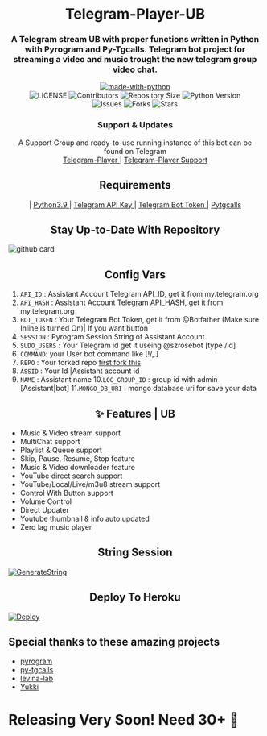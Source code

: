 <h1 align= center><b> Telegram-Player-UB </b></h1>
<h3 align = center> A Telegram stream UB with proper functions written in Python with Pyrogram and Py-Tgcalls. Telegram bot project for streaming a video and music trought the new telegram group video chat.</h3>

<p align="center">
<a href="https://python.org"><img src="http://forthebadge.com/images/badges/made-with-python.svg" alt="made-with-python"></a>
<br>
    <img src="https://img.shields.io/github/license/szsupunma/Telegram-Player?style=for-the-badge&logo=telegram" alt="LICENSE">
    <img src="https://img.shields.io/github/contributors/szsupunma/Telegram-Player?style=for-the-badge&logo=telegram" alt="Contributors">
    <img src="https://img.shields.io/github/repo-size/szsupunma/Telegram-Player?style=for-the-badge&logo=telegram" alt="Repository Size"> 
    <img src="https://img.shields.io/badge/python-3.9-green?style=for-the-badge&logo=appveyor" alt="Python Version">
 <br>   
    <img src="https://img.shields.io/github/issues/szsupunma/Telegram-Player?style=for-the-badge&logo=telegram" alt="Issues">
    <img src="https://img.shields.io/github/forks/szsupunma/Telegram-Player?style=for-the-badge&logo=telegram" alt="Forks">
    <img src="https://img.shields.io/github/stars/szsupunma/Telegram-Player?style=for-the-badge&logo=telegram" alt="Stars">
</p>

<h3 align="center">
    Support & Updates
</h3>

<p align="center">
    A Support Group and ready-to-use running instance of this bot can be found on Telegram <br>
    <a href="https://t.me/slbotzone"> Telegram-Player </a> |
    <a href="https://t.me/szteambots"> Telegram-Player Support </a>
</p>

<h2 align="center">
   Requirements
</h2>

<p align="center">
   | <a href="https://www.python.org/downloads/release/python-390/"> Python3.9 </a> 
   | <a href="https://docs.pyrogram.org/intro/setup#api-keys"> Telegram API Key </a> 
   | <a href="https://t.me/botfather"> Telegram Bot Token </a> 
   | <a href="http://git.io/pytgcalls"> Pytgcalls </a> 
</p>

<h2 align="center">
   Stay Up-to-Date With Repository
</h2>

![github card](https://github-readme-stats.vercel.app/api/pin/?username=szsupunma&repo=Telegram-Player&theme=dark) 

<h2 align="center">
   Config Vars
</h2>

1. `API_ID` : Assistant Account Telegram API_ID, get it from my.telegram.org
2. `API_HASH` : Assistant Account Telegram API_HASH, get it from my.telegram.org
3. `BOT_TOKEN` : Your Telegram Bot Token, get it from @Botfather (Make sure Inline is turned On)| If you want button
4. `SESSION` : Pyrogram Session String of Assistant Account.
5. `SUDO_USERS` : Your Telegram id get it useing @szrosebot [type /id]
6. `COMMAND`: your User bot command like [!/,.]
7. `REPO` : Your forked repo [first fork this](https://github.com/szsupunma/Telegram-Player)
8. `ASSID` : Your Id |Assistant account id
9. `NAME` : Assistant name
10.`LOG_GROUP_ID` : group id with admin [Assistant|bot]
11.`MONGO_DB_URI` : mongo database uri for save your data




<h2 align="center">
   ✨ Features | UB
</h2>


- Music & Video stream support
- MultiChat support
- Playlist & Queue support
- Skip, Pause, Resume, Stop feature
- Music & Video downloader feature
- YouTube direct search support
- YouTube/Local/Live/m3u8 stream support
- Control With Button support
- Volume Control
- Direct Updater
- Youtube thumbnail & info auto updated
- Zero lag music player


<h2 align="center">
   String Session
</h2>

[![GenerateString](https://img.shields.io/badge/repl.it-generateString-yellowgreen)](https://replit.com/@vcsession/szteambots)

 
<h2 align="center">
   Deploy To Heroku
</h2>

[![Deploy](https://www.herokucdn.com/deploy/button.svg)](https://heroku.com/deploy?template=https://github.com/szsupunma/Telegram-Player)


## Special thanks to these amazing projects
- [pyrogram](https://github.com/pyrogram/pyrogram)
- [py-tgcalls](https://github.com/pytgcalls/pytgcalls)
- [levina-lab](https://github.com/levina-lab/video-stream)
- [Yukki](https://t.me/OfficialYukki)

# Releasing Very Soon! Need 30+ 🌟
